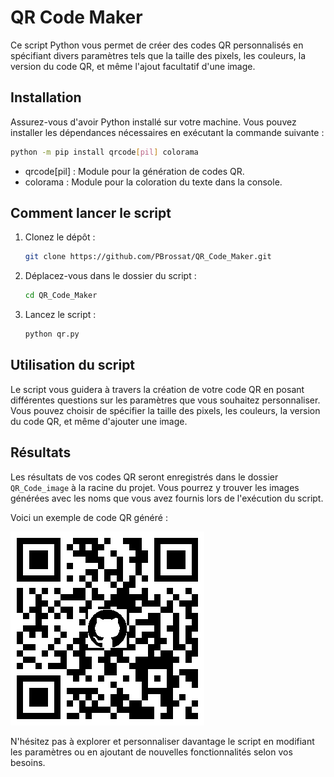 # QR Code Maker

Ce script Python vous permet de créer des codes QR personnalisés en spécifiant divers paramètres tels que la taille des pixels, les couleurs, la version du code QR, et même l'ajout facultatif d'une image.

## Installation

Assurez-vous d'avoir Python installé sur votre machine. Vous pouvez installer les dépendances nécessaires en exécutant la commande suivante :

```bash
python -m pip install qrcode[pil] colorama
```

- qrcode[pil] : Module pour la génération de codes QR.
- colorama : Module pour la coloration du texte dans la console.

## Comment lancer le script

1. Clonez le dépôt :
   ```bash
   git clone https://github.com/PBrossat/QR_Code_Maker.git
   ```
2. Déplacez-vous dans le dossier du script :
   ```bash
   cd QR_Code_Maker
   ```
3. Lancez le script :
   ```bash
   python qr.py
   ```

## Utilisation du script

Le script vous guidera à travers la création de votre code QR en posant différentes questions sur les paramètres que vous souhaitez personnaliser. Vous pouvez choisir de spécifier la taille des pixels, les couleurs, la version du code QR, et même d'ajouter une image.

## Résultats

Les résultats de vos codes QR seront enregistrés dans le dossier `QR_Code_image` à la racine du projet. Vous pourrez y trouver les images générées avec les noms que vous avez fournis lors de l'exécution du script.

Voici un exemple de code QR généré :

![QR Code Example](QR_Code_image/qr_github.png)

N'hésitez pas à explorer et personnaliser davantage le script en modifiant les paramètres ou en ajoutant de nouvelles fonctionnalités selon vos besoins.
